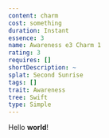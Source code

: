 ```yaml
---
content: charm
cost: something
duration: Instant
essence: 3
name: Awareness e3 Charm 1
rating: 3
requires: []
shortDescription: ~
splat: Second Sunrise
tags: []
trait: Awareness
tree: Swift
type: Simple
---
```


Hello **world**!
